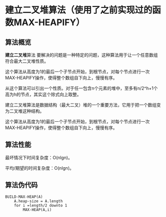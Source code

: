 建立二叉堆算法（使用了之前实现过的函数MAX-HEAPIFY）
===================================

算法概览
---------

**建立二叉堆**算法 要解决的问题是一种特定的问题，这种算法用于让一个任意数组符合最大二叉堆性质。

这个算法从高度为1的最后一个子节点开始，到根节点，对每个节点进行一次MAX-HEAPIFY操作，使得整个数组自下向上，慢慢有序。

从这个算法可以引出一个性质。对于任一包含n个元素的堆中，至多有n/2^h+1个高为h的节点，其实这个除式向上取整。

建立二叉堆算法是数据结构（最大二叉）堆的一个重要方法，它用于把一个数组变为二叉堆这种结构。

这个算法从高度为1的最后一个子节点开始，到根节点，对每个节点进行一次MAX-HEAPIFY操作，使得整个数组自下向上，慢慢有序。

算法性能
---------

最坏情况下时间复杂度：O(nlgn)。

平均/期望的时间复杂度：O(nlgn)。

算法伪代码
-----------

```
BUILD-MAX-HEAP(A)
	A.heap-size = A.length
	for i =length/2 downto 1
		MAX-HEAP(A,i)
```